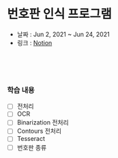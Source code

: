 # 번호판 인식 프로그램

 - 날짜 : Jun 2, 2021 ~ Jun 24, 2021
 - 링크 : [Notion](https://www.notion.so/cf634d3c6991402b9d7e7b02c88f801b)

<br><br><br>

### 학습 내용

 - [ ] 전처리
 - [ ] OCR
 - [ ] Binarization 전처리
 - [ ] Contours 전처리
 - [ ] Tesseract
 - [ ] 번호판 종류
